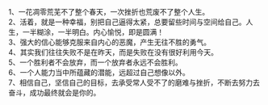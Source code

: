 1、一花凋零荒芜不了整个春天，一次挫折也荒废不了整个人生。</br>
2、活着，就是一种幸福，别把自己逼得太紧，总要留些时间与空间给自己。人生，一半糊涂，一半明白。内心愉悦，即是圆满！</br>
3、强大的信心能够克服来自内心的恶魔，产生无往不胜的勇气。</br>
4、其实我们往往失败不是在昨天，而是失败在没有很好利用今天。</br>
5、一个胜利者不会放弃，而一个放弃者永远不会胜利。</br>
6、一个人能力当中所蕴藏的潜能，远超过自己想像以外。</br>
7、相信自己，坚信自己的目标，去承受常人受不了的磨难与挫折，不断去努力去奋斗，成功最终就会是你的。</br>
